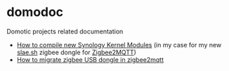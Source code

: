 # domodoc
Domotic projects related documentation

 - [How to compile new Synology Kernel Modules](https://github.com/ignaciogallegossanchez/domodoc/blob/main/USBSerial-Synology.md) (in my case for my new [slae.sh](https://slae.sh/projects/cc2652/) zigbee dongle for [Zigbee2MQTT](https://www.zigbee2mqtt.io))
 - [How to migrate zigbee USB dongle in zigbee2mqtt](https://github.com/ignaciogallegossanchez/domodoc/blob/main/migrate-zigbee-dongle.md)
